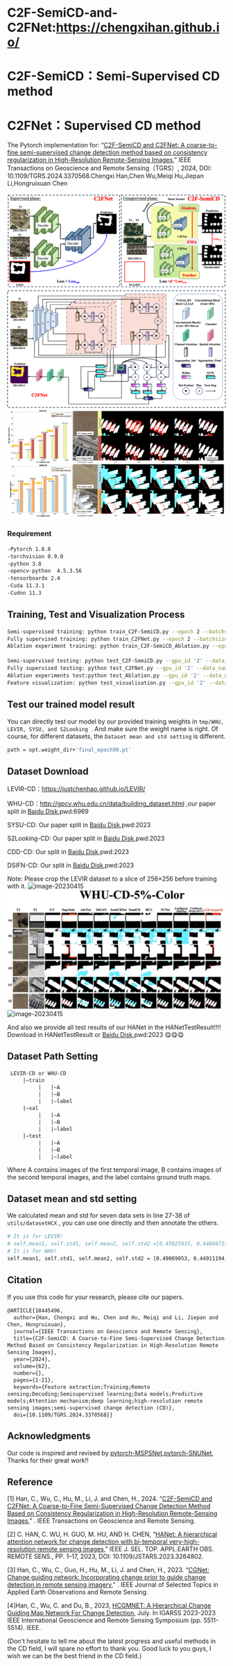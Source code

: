 # C2F-SemiCD-and-C2FNet:https://chengxihan.github.io/
# C2F-SemiCD：Semi-Supervised CD method
# C2FNet：Supervised CD method


The Pytorch implementation for:
“[C2F-SemiCD and C2FNet: A coarse-to-fine semi-supervised change detection method based on consistency regularization in High-Resolution Remote-Sensing Images](https://ieeexplore.ieee.org/document/10445496),” IEEE Transactions on Geoscience and Remote Sensing（TGRS）, 2024, DOI: 10.1109/TGRS.2024.3370568.Chengxi Han,Chen Wu,Meiqi Hu,Jiepan Li,Hongruixuan Chen


![image-20230415](/picture/C2F-SemiCD-C2FNet.png)
![image-20230415](/picture/Visualization.png)

### Requirement  
```bash
-Pytorch 1.8.0  
-torchvision 0.9.0  
-python 3.8  
-opencv-python  4.5.3.56  
-tensorboardx 2.4  
-Cuda 11.3.1  
-Cudnn 11.3  
```

## Training, Test and Visualization Process   

```bash
Semi-supervised training: python train_C2F-SemiCD.py --epoch 2 --batchsize 16 --gpu_id '1' --data_name 'WHU' --train_ratio 0.05 --model_name 'SemiModel_noema04'
Fully supervised training: python train_C2FNet.py --epoch 2 --batchsize 16 --gpu_id '1' --data_name 'WHU' --train_ratio 0.05 --model_name 'SemiModel_noema04'
Ablation experiment training: python train_C2F-SemiCD_Ablation.py --epoch 2 --batchsize 16 --gpu_id '1' --data_name 'WHU' --train_ratio 0.05 --model_name 'SemiModel_noema04'

Semi-supervised testing: python test_C2F-SemiCD.py --gpu_id '2' --data_name 'WHU' --model_name 'SemiModel_noema04'
Fully supervised testing: python test_C2FNet.py --gpu_id '2' --data_name 'WHU' --model_name 'SemiModel_noema04'
Ablation experiments test:python test_Ablation.py --gpu_id '2' --data_name 'WHU' --model_name 'SemiModel_noema04'
Feature visualization: python test_visualisation.py --gpu_id '2' --data_name 'WHU' --model_name 'SemiModel_noema04'

```

## Test our trained model result  
You can directly test our model by our provided training weights in  `tmp/WHU, LEVIR, SYSU, and S2Looking `. And make sure the weight name is right. Of course, for different datasets, the `Dataset mean and std setting` is different.
```bash
path = opt.weight_dir+'final_epoch99.pt'
```

## Dataset Download   
 LEVIR-CD：https://justchenhao.github.io/LEVIR/  
 
 WHU-CD：http://gpcv.whu.edu.cn/data/building_dataset.html ,our paper split in [Baidu Disk](https://pan.baidu.com/s/16g3H1UsDMgqmXaVjiE319Q?pwd=6969),pwd:6969
 
SYSU-CD: Our paper split in [Baidu Disk](https://pan.baidu.com/s/1p0QfogZm4BM0dd1a0LTBBw?pwd=2023),pwd:2023

S2Looking-CD: Our paper split in [Baidu Disk](https://pan.baidu.com/s/1wAXPHhCLJTqPX0pC2RBMsg?pwd=2023),pwd:2023

CDD-CD: Our split in [Baidu Disk](https://pan.baidu.com/s/1cwJ0mEhcrbCWOJn5n-N5Jw?pwd=2023),pwd:2023

DSIFN-CD: Our split in [Baidu Disk]( https://pan.baidu.com/s/1-GD3z_eMoQglSJoi9P-6gw?pwd=2023),pwd:2023

 Note: Please crop the LEVIR dataset to a slice of 256×256 before training with it.
 ![image-20230415](/picture/GoogleGZ-CD.gif)
 ![image-20230415](/picture/WHU-CD.gif)
 ![image-20230415](/picture/LEVIR-CD.gif)
 
 And also we provide all test results of our HANet in the HANetTestResult!!!! Download in HANetTestResult or [Baidu Disk](https://pan.baidu.com/s/1nwPYkqtUIKe90KZoT5VO-A?pwd=2023 ),pwd:2023 😋😋😋

## Dataset Path Setting
```
 LEVIR-CD or WHU-CD  
     |—train  
          |   |—A  
          |   |—B  
          |   |—label  
     |—val  
          |   |—A  
          |   |—B  
          |   |—label  
     |—test  
          |   |—A  
          |   |—B  
          |   |—label
  ```        
 Where A contains images of the first temporal image, B contains images of the second temporal images, and the label contains ground truth maps.  
## Dataset mean and std setting 
We calculated mean and std for seven data sets in line 27-38 of `utils/datasetHCX` , you can use one directly and then annotate the others.
```bash
# It is for LEVIR!
# self.mean1, self.std1, self.mean2, self.std2 =[0.45025915, 0.44666713, 0.38134697],[0.21711577, 0.20401315, 0.18665968],[0.3455239, 0.33819652, 0.2888149],[0.157594, 0.15198614, 0.14440961]
# It is for WHU!
self.mean1, self.std1, self.mean2, self.std2 = [0.49069053, 0.44911194, 0.39301977], [0.17230505, 0.16819492,0.17020544],[0.49139765,0.49035382,0.46980983], [0.2150498, 0.20449342, 0.21956162]
```
## Citation 

 If you use this code for your research, please cite our papers.  

```
@ARTICLE{10445496,
  author={Han, Chengxi and Wu, Chen and Hu, Meiqi and Li, Jiepan and Chen, Hongruixuan},
  journal={IEEE Transactions on Geoscience and Remote Sensing}, 
  title={C2F-SemiCD: A Coarse-to-Fine Semi-Supervised Change Detection Method Based on Consistency Regularization in High-Resolution Remote Sensing Images}, 
  year={2024},
  volume={62},
  number={},
  pages={1-21},
  keywords={Feature extraction;Training;Remote sensing;Decoding;Semisupervised learning;Data models;Predictive models;Attention mechanism;deep learning;high-resolution remote sensing images;semi-supervised change detection (CD)},
  doi={10.1109/TGRS.2024.3370568}}

```
## Acknowledgments
 
 Our code is inspired and revised by [pytorch-MSPSNet](https://github.com/QingleGuo/MSPSNet-Change-Detection-TGRS),[pytorch-SNUNet](https://github.com/likyoo/Siam-NestedUNet), Thanks  for their great work!!  



## Reference  
[1] Han, C., Wu, C., Hu, M., Li, J. and Chen, H., 2024. 
“[C2F-SemiCD and C2FNet: A Coarse-to-Fine Semi-Supervised Change Detection Method Based on Consistency Regularization in High-Resolution Remote-Sensing Images](https://ieeexplore.ieee.org/document/10445496),” . IEEE Transactions on Geoscience and Remote Sensing.


[2] C. HAN, C. WU, H. GUO, M. HU, AND H. CHEN, 
“[HANet: A hierarchical attention network for change detection with bi-temporal very-high-resolution remote sensing images](https://ieeexplore.ieee.org/abstract/document/10093022),” IEEE J. SEL. TOP. APPL.EARTH OBS. REMOTE SENS., PP. 1–17, 2023, DOI: 10.1109/JSTARS.2023.3264802.

[3] Han, C., Wu, C., Guo, H., Hu, M., Li, J. and Chen, H., 2023. 
“[CGNet: Change guiding network: Incorporating change prior to guide change detection in remote sensing imagery](https://ieeexplore.ieee.org/abstract/document/10234560/),” . IEEE Journal of Selected Topics in Applied Earth Observations and Remote Sensing.

[4]Han, C., Wu, C. and Du, B., 2023, [HCGMNET: A Hierarchical Change Guiding Map Network For Change Detection](https://ieeexplore.ieee.org/abstract/document/10283341), July. In IGARSS 2023-2023 IEEE International Geoscience and Remote Sensing Symposium (pp. 5511-5514). IEEE.



(Don't hesitate to tell me about the latest progress and useful methods in the CD field, I will spare no effort to thank you. Good luck to you guys, I wish we can be the best friend in the CD field.)
